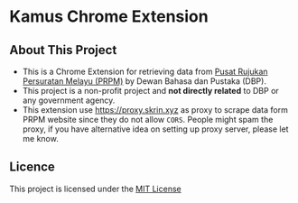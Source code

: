# Kamus Chrome Extension

## About This Project

- This is a Chrome Extension for retrieving data from [Pusat Rujukan Persuratan Melayu (PRPM)](https://prpm.dbp.gov.my/) by Dewan Bahasa dan Pustaka (DBP).
- This project is a non-profit project and **not directly related** to DBP or any government agency.
- This extension use https://proxy.skrin.xyz as proxy to scrape data form PRPM website since they do not allow `CORS`. People might spam the proxy, if you have alternative idea on setting up proxy server, please let me know.

## Licence
This project is licensed under the [MIT License](https://github.com/ADIBzTER/kamus-chrome-extension/blob/master/LICENSE)